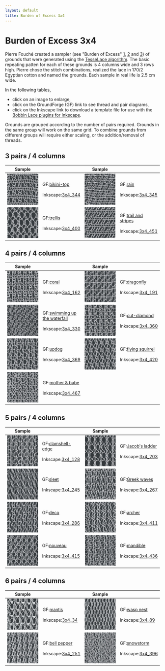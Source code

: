 ```yaml
---
layout: default
title: Burden of Excess 3x4
---
```


Burden of Excess 3x4
====================

Pierre Fouch&#233; created a sampler (see "Burden of Excess" [1](http://www.pierrefouche.net/resources/burdenofexcess%20-%201.jpg), [2](http://www.pierrefouche.net/resources/burdenofexcess%20-%202.jpg) and [3](http://www.pierrefouche.net/resources/burdenofexcess%20-%203.jpg)) of grounds that were generated using the [TesseLace algorithm](https://tesselace.com/research/bridges2012/). The basic repeating patten for each of these grounds is 4 columns wide and 3 rows high.  Pierre chose the stitch combinations, realized the lace in 170/2 Egyptian cotton and named the grounds.  Each sample in real life is 2.5 cm wide.  

In the following tables, 
* click on an image to enlarge,
* click on the GroundForge (GF) link to see thread and pair diagrams,
* click on the Inkscape link to download a template file for use with the [Bobbin Lace plugins for Inkscape](https://tesselace.com/tools/inkscape-extension/).

Grounds are grouped according to the number of pairs required.  Grounds in the same group will work on the same grid.  To combine grounds from different groups will require either scaling, or the addition/removal of threads.
 
3 pairs / 4 columns
-------------------

| Sample |  | Sample |  |
:---:|:---|:---:|:---|
[![](fouche_3x4/thumbnail/3x4_344_PFI-bikini-top.jpg)](fouche_3x4/large/3x4_344_PFI-bikini-top.jpg)  |  GF:[bikini-top]<br><br>Inkscape:<a href="fouche_3x4/thumbnail/3x4_344.txt" download="3x4_344.txt">3x4_344</a> | [![](fouche_3x4/thumbnail/3x4_345_PFI-rain.jpg)](fouche_3x4/large/3x4_345_PFI-rain.jpg)  |  GF:[rain]<br><br>Inkscape:<a href="fouche_3x4/thumbnail/3x4_345.txt" download="3x4_345.txt">3x4_345</a> 
[![](fouche_3x4/thumbnail/3x4_400_PFI-trellis.jpg)](fouche_3x4/large/3x4_400_PFI-trellis.jpg)  |  GF:[trellis]<br><br>Inkscape:<a href="fouche_3x4/thumbnail/3x4_400.txt" download="3x4_400.txt">3x4_400</a> | [![](fouche_3x4/thumbnail/3x4_451_PFI-trail_and_stripes.jpg)](fouche_3x4/large/3x4_451_PFI-trail_and_stripes.jpg)  |  GF:[trail and stripes]<br><br>Inkscape:<a href="fouche_3x4/thumbnail/3x4_451.txt" download="3x4_451.txt">3x4_451</a>

 4 pairs / 4 columns
-------------------

| Sample |  | Sample |  |
:---:|:---|:---:|:---|
[![](fouche_3x4/thumbnail/3x4_162_PFI-coral.jpg)](fouche_3x4/large/3x4_162_PFI-coral.jpg)  |  GF:[coral]<br><br>Inkscape:<a href="fouche_3x4/thumbnail/3x4_162.txt" download="3x4_162.txt">3x4_162</a> | [![](fouche_3x4/thumbnail/3x4_191_PFI-dragonfly.jpg)](fouche_3x4/large/3x4_191_PFI-dragonfly.jpg)  |  GF:[dragonfly]<br><br>Inkscape:<a href="fouche_3x4/thumbnail/3x4_191.txt" download="3x4_191.txt">3x4_191</a>
[![](fouche_3x4/thumbnail/3x4_330_PFI-swimming-up-the-waterfall.jpg)](fouche_3x4/large/3x4_330_PFI-swimming-up-the-waterfall.jpg)  |  GF:[swimming up<br>the waterfall]<br><br>Inkscape:<a href="fouche_3x4/thumbnail/3x4_330.txt" download="3x4_330.txt">3x4_330</a> | [![](fouche_3x4/thumbnail/3x4_360_PFI-cut-diamond.jpg)](fouche_3x4/large/3x4_360_PFI-cut-diamond.jpg)  |  GF:[cut-diamond]<br><br>Inkscape:<a href="fouche_3x4/thumbnail/3x4_360.txt" download="3x4_360.txt">3x4_360</a>
[![](fouche_3x4/thumbnail/3x4_369_PFI-updog.jpg)](fouche_3x4/large/3x4_369_PFI-updog.jpg)  |  GF:[updog]<br><br>Inkscape:<a href="fouche_3x4/thumbnail/3x4_369.txt" download="3x4_369.txt">3x4_369</a> | [![](fouche_3x4/thumbnail/3x4_420_PFI-flying-squirrel.jpg)](fouche_3x4/large/3x4_420_PFI-flying-squirrel.jpg)  |  GF:[flying squirrel]<br><br>Inkscape:<a href="fouche_3x4/thumbnail/3x4_420.txt" download="3x4_420.txt">3x4_420</a>
[![](fouche_3x4/thumbnail/3x4_467_PFI-mother_and_babe.jpg)](fouche_3x4/large/3x4_467_PFI-mother_and_babe.jpg)  |  GF:[mother &#38; babe]<br><br>Inkscape:<a href="fouche_3x4/thumbnail/3x4_467.txt" download="3x4_467.txt">3x4_467</a>

 5 pairs / 4 columns
-------------------

| Sample |  | Sample |  |
:---:|:---|:---:|:---|
[![](fouche_3x4/thumbnail/3x4_128_PFI-clamshell-edge.jpg)](fouche_3x4/large/3x4_128_PFI-clamshell-edge.jpg)  |  GF:[clamshell-edge]<br><br>Inkscape:<a href="fouche_3x4/thumbnail/3x4_128.txt" download="3x4_128.txt">3x4_128</a> | [![](fouche_3x4/thumbnail/3x4_203_PFI-Jacob_s-ladder.jpg)](fouche_3x4/large/3x4_203_PFI-Jacob_s-ladder.jpg)  |  GF:[Jacob's ladder]<br><br>Inkscape:<a href="fouche_3x4/thumbnail/3x4_203.txt" download="3x4_203.txt">3x4_203</a>
[![](fouche_3x4/thumbnail/3x4_245_PFI-sleet.jpg)](fouche_3x4/large/3x4_245_PFI-sleet.jpg)  |  GF:[sleet]<br><br>Inkscape:<a href="fouche_3x4/thumbnail/3x4_245.txt" download="3x4_245.txt">3x4_245</a> | [![](fouche_3x4/thumbnail/3x4_267_PFI-greek-waves.jpg)](fouche_3x4/large/3x4_267_PFI-greek-waves.jpg)  |  GF:[Greek waves]<br><br>Inkscape:<a href="fouche_3x4/thumbnail/3x4_267.txt" download="3x4_267.txt">3x4_267</a>
[![](fouche_3x4/thumbnail/3x4_286_PFI-deco.jpg)](fouche_3x4/large/3x4_286_PFI-deco.jpg)  |  GF:[deco]<br><br>Inkscape:<a href="fouche_3x4/thumbnail/3x4_286.txt" download="3x4_286.txt">3x4_286</a> | [![](fouche_3x4/thumbnail/3x4_411_PFI-archer.jpg)](fouche_3x4/large/3x4_411_PFI-archer.jpg)  |  GF:[archer]<br><br>Inkscape:<a href="fouche_3x4/thumbnail/3x4_411.txt" download="3x4_411.txt">3x4_411</a>
[![](fouche_3x4/thumbnail/3x4_415_PFI-nouveau.jpg)](fouche_3x4/large/3x4_415_PFI-nouveau.jpg)  |  GF:[nouveau]<br><br>Inkscape:<a href="fouche_3x4/thumbnail/3x4_415.txt" download="3x4_415.txt">3x4_415</a> | [![](fouche_3x4/thumbnail/3x4_436_PFI-mandible.jpg)](fouche_3x4/large/3x4_436_PFI-mandible.jpg)  |  GF:[mandible]<br><br>Inkscape:<a href="fouche_3x4/thumbnail/3x4_436.txt" download="3x4_436.txt">3x4_436</a>

 6 pairs / 4 columns
-------------------

| Sample |  | Sample |  |
:---:|:---|:---:|:---|
[![](fouche_3x4/thumbnail/3x4_34_PFI-mantis.jpg)](fouche_3x4/large/3x4_34_PFI-mantis.jpg)  |  GF:[mantis]<br><br>Inkscape:<a href="fouche_3x4/thumbnail/3x4_34.txt" download="3x4_34.txt">3x4_34</a>  | [![](fouche_3x4/thumbnail/3x4_89_PFI-wasp-nest.jpg)](fouche_3x4/large/3x4_89_PFI-wasp-nest.jpg)  |  GF:[wasp nest]<br><br>Inkscape:<a href="fouche_3x4/thumbnail/3x4_89.txt" download="3x4_89.txt">3x4_89</a> 
[![](fouche_3x4/thumbnail/3x4_251_PFI-bell-pepper.jpg)](fouche_3x4/large/3x4_251_PFI-bell-pepper.jpg)  |  GF:[bell pepper]<br><br>Inkscape:<a href="fouche_3x4/thumbnail/3x4_251.txt" download="3x4_251.txt">3x4_251</a> | [![](fouche_3x4/thumbnail/3x4_396_PFI-snowstorm.jpg)](fouche_3x4/large/3x4_396_PFI-snowstorm.jpg)  |  GF:[snowstorm]<br><br>Inkscape:<a href="fouche_3x4/thumbnail/3x4_396.txt" download="3x4_396.txt">3x4_396</a>


[trellis]: /GroundForge/tiles?patchWidth=15&patchHeight=15&c1=ctct&a1=ctct&d2=ctct&a2=ctct&d3=ctct&b3=ctct&tile=0z5-,8--5,v9-4&footsideStitch=ctctt&tileStitch=ctct&headsideStitch=ctctt&shiftColsSW=0&shiftRowsSW=3&shiftColsSE=4&shiftRowsSE=3

[mother &#38; babe]: /GroundForge/tiles?patchWidth=15&patchHeight=15&d1=ctct&c1=ctct&b1=ctct&a1=ctct&d2=ctct&c2=ctct&a2=ctct&d3=ctct&c3=ctct&b3=ctct&tile=6637,4v89,z501,&footsideStitch=ctctt&tileStitch=ctct&headsideStitch=ctctt&shiftColsSW=0&shiftRowsSW=3&shiftColsSE=4&shiftRowsSE=3

[trail and stripes]: /GroundForge/tiles?patchWidth=15&patchHeight=15&c1=ctct&b1=ctct&a1=ctct&d2=ctctctct&b2=ctctctct&d3=ctct&c3=ctct&a3=ctct&tile=866v,z4-0,0z01,,&footsideStitch=ctctt&tileStitch=ctct&headsideStitch=ctctt&shiftColsSW=0&shiftRowsSW=3&shiftColsSE=4&shiftRowsSE=3

[flying squirrel]: /GroundForge/tiles?patchWidth=15&patchHeight=15&c1=ctct&b1=ctct&a1=ctct&c2=ctct&b2=ctct&a2=ctct&d3=ctct&b3=ctct&tile=586-,468-,-4-5,&footsideStitch=ctctt&tileStitch=ctct&headsideStitch=ctctt&shiftColsSW=0&shiftRowsSW=3&shiftColsSE=4&shiftRowsSE=3

[coral]: /GroundForge/tiles?patchWidth=15&patchHeight=15&d1=ctct&c1=ctct&a1=ctct&c2=ctct&b2=ctct&a2=ctct&c3=ctctctct&b3=ctct&a3=ctctctct&tile=4v99,700z,437-&footsideStitch=ctctt&tileStitch=ctct&headsideStitch=ctctt&shiftColsSW=0&shiftRowsSW=3&shiftColsSE=4&shiftRowsSE=3

[updog]: /GroundForge/tiles?patchWidth=15&patchHeight=15&c1=ctct&a1=ctct&c2=ctct&b2=ctct&c3=ctct&b3=ctct&a3=ctctctct&tile=8x7v,x78-,401z&footsideStitch=ctctt&tileStitch=ctct&headsideStitch=ctctt&shiftColsSW=0&shiftRowsSW=3&shiftColsSE=4&shiftRowsSE=3

[bikini-top]: /GroundForge/tiles?patchWidth=15&patchHeight=15&d1=ctctl&c1=ctctl&a1=ctctl&d2=cttctt&b2=cttctt&c3=ctct&b3=ctct&a3=ctct&tile=6v86,-5v8,210z&footsideStitch=ctctt&tileStitch=ctct&headsideStitch=ctctt&shiftColsSW=0&shiftRowsSW=3&shiftColsSE=4&shiftRowsSE=3

[rain]: /GroundForge/tiles?patchWidth=15&patchHeight=15&c1=rctc&b1=tctc&a1=llctc&c2=rrlctc&b2=rrlctc&a2=lctc&d3=rctc&b3=rctc&a3=rctc&tile=430z,688v,00z0&footsideStitch=ctctt&tileStitch=ctct&headsideStitch=ctctt&shiftColsSW=0&shiftRowsSW=3&shiftColsSE=4&shiftRowsSE=3

[cut-diamond]: /GroundForge/tiles?patchWidth=15&patchHeight=15&d1=ctct&b1=cttctt&a1=ctct&c2=tctct&b2=cttctt&a2=ctct&c3=ctct&b3=pctct&a3=ctct&tile=85v9,170z,148-&footsideStitch=ctctt&tileStitch=ctct&headsideStitch=ctctt&shiftColsSW=0&shiftRowsSW=3&shiftColsSE=4&shiftRowsSE=3

[dragonfly]: /GroundForge/tiles?patchWidth=15&patchHeight=15&d1=ctcr&c1=ctc&b1=ctct&a1=ctctl&c2=ctctr&b2=ctctr&d3=ctc&a3=ctct&tile=8868,x14-,4x-2&footsideStitch=ctctt&tileStitch=ctct&headsideStitch=ctctt&shiftColsSW=0&shiftRowsSW=3&shiftColsSE=4&shiftRowsSE=3

[clamshell-edge]: /GroundForge/tiles?patchWidth=15&patchHeight=16&d1=ct&c1=ctct&b1=ctctctct&a1=ctct&d2=ct&c2=ctct&b2=ct&a2=ctctl&d3=ct&b3=ct&tile=1158,8864,x4-7&footsideStitch=ctctt&tileStitch=ctct&headsideStitch=ctctt&shiftColsSW=0&shiftRowsSW=3&shiftColsSE=4&shiftRowsSE=3

[archer]: /GroundForge/tiles?patchWidth=15&patchHeight=16&d1=ctctctctr&c1=ctctl&b1=ctctctctl&d2=cttctt&b2=ct&a2=ct&d3=ctctctct&c3=ctct&b3=ct&a3=ct&tile=-464,56-7,4868&footsideStitch=ctctt&tileStitch=ctct&headsideStitch=ctctt&shiftColsSW=0&shiftRowsSW=3&shiftColsSE=4&shiftRowsSE=3

[swimming up<br>the waterfall]: /GroundForge/tiles?patchWidth=20&patchHeight=21&d1=ct&b1=ct&a1=ct&d2=ct&c2=ct&b2=ct&a2=ct&d3=ct&c3=ct&b3=ct&a3=ct&tile=46v6,2731,3217&footsideStitch=ctctt&tileStitch=ctct&headsideStitch=ctctt&shiftColsSW=0&shiftRowsSW=3&shiftColsSE=4&shiftRowsSE=3

[deco]: /GroundForge/tiles?patchWidth=16&patchHeight=21&d1=ctct&c1=ctct&b1=ctct&a1=ctct&d2=ctct&c2=ctct&b2=ctct&a2=ctct&d3=ctct&b3=ctct&tile=4868,8468,x4-4&footsideStitch=ctctt&tileStitch=ctct&headsideStitch=ctctt&shiftColsSW=0&shiftRowsSW=3&shiftColsSE=4&shiftRowsSE=3

[mandible]: /GroundForge/tiles?patchWidth=16&patchHeight=21&d1=ctct&c1=ct&b1=ct&a1=ctctctct&d2=ctct&c2=ct&b2=ct&a2=ctct&d3=ctctctct&c3=ct&b3=ct&a3=ctct&tile=7999,4668,0004&footsideStitch=ctctt&tileStitch=ct&headsideStitch=ctctt&shiftColsSW=0&shiftRowsSW=3&shiftColsSE=4&shiftRowsSE=3

[nouveau]: /GroundForge/tiles?patchWidth=16&patchHeight=21&d1=cttctt&c1=ct&b1=ct&a1=cttctt&d2=cttctt&c2=ct&b2=cttctt&c3=ct&b3=ct&a3=ct&tile=1279,v954,044-&footsideStitch=ctctt&tileStitch=ct&headsideStitch=ctctt&shiftColsSW=0&shiftRowsSW=3&shiftColsSE=4&shiftRowsSE=3

[sleet]: /GroundForge/tiles?patchWidth=16&patchHeight=21&d1=ct&b1=ct&a1=ctct&c2=ct&b2=ct&a2=ct&d3=ct&c3=ctct&b3=ct&a3=ct&tile=46-4,486x,8488&footsideStitch=ctctt&tileStitch=ct&headsideStitch=ctctt&shiftColsSW=0&shiftRowsSW=3&shiftColsSE=4&shiftRowsSE=3

[Jacob's ladder]: /GroundForge/tiles?patchWidth=16&patchHeight=21&d1=ct&c1=cttctt&b1=ct&a1=ctct&d2=ct&c2=cttctt&b2=ct&a2=ctct&d3=ct&c3=cttctt&b3=ct&a3=ctct&tile=4637,4637,7432&footsideStitch=ctctt&tileStitch=ct&headsideStitch=ctctt&shiftColsSW=0&shiftRowsSW=3&shiftColsSE=4&shiftRowsSE=3

[snowstorm]: /GroundForge/tiles?patchWidth=16&patchHeight=21&d1=ctct&c1=ctct&b1=ctct&a1=ctct&d2=ctct&c2=ctct&b2=ctct&a2=ctct&d3=ctct&c3=ctct&b3=ctct&a3=ctct&tile=4648,0144,7997&footsideStitch=ctctt&tileStitch=ctct&headsideStitch=ctctt&shiftColsSW=0&shiftRowsSW=3&shiftColsSE=4&shiftRowsSE=3

[Greek waves]: /GroundForge/tiles?patchWidth=16&patchHeight=21&d1=ctctctcr&c1=ctc&b1=ctc&a1=ctc&d2=ctc&c2=ctc&b2=ctctctc&a2=ctctctct&d3=ct&c3=ct&b3=ct&tile=0117,8466,v974&footsideStitch=ctctt&tileStitch=ctct&headsideStitch=ctctt&shiftColsSW=0&shiftRowsSW=3&shiftColsSE=4&shiftRowsSE=3

[bell pepper]: /GroundForge/tiles?patchWidth=20&patchHeight=20&d1=ctcrctc&c1=ctclctc&b1=ctcrctc&a1=ctc&d2=ctt&c2=ctcrctc&b2=ctc&a2=ctclctcll&d3=ctc&c3=ctc&b3=ctclctc&a3=ctt&tile=4604,4887,7488&footsideStitch=ctctt&tileStitch=ctct&headsideStitch=ctctt&shiftColsSW=0&shiftRowsSW=3&shiftColsSE=4&shiftRowsSE=3

[wasp nest]: /GroundForge/tiles?patchWidth=16&patchHeight=17&d1=ctc&c1=ctc&b1=ct&a1=ctcrctcr&d2=ctc&c2=ctcrctcl&b2=ct&a2=ct&d3=ctc&c3=ctc&b3=ctctct&a3=ct&tile=8748,1174,1748&footsideStitch=ctctt&tileStitch=ct&headsideStitch=ctctt&shiftColsSW=0&shiftRowsSW=3&shiftColsSE=4&shiftRowsSE=3

[mantis]: /GroundForge/tiles?patchWidth=20&patchHeight=20&d1=ctc&c1=ctc&b1=ctc&a1=ctc&d2=ctcll&c2=ctcrr&b2=ctctt&a2=ctctt&d3=ctc&c3=ctc&b3=ctc&a3=crrcllcrrcllcrrcllctt&tile=4664,9277,4466&footsideStitch=ctctt&tileStitch=ctct&headsideStitch=ctctt&shiftColsSW=0&shiftRowsSW=3&shiftColsSE=4&shiftRowsSE=3
